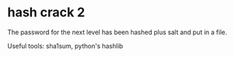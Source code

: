 # hash crack 2

The password for the next level has been hashed plus salt and put in a file.

Useful tools:
sha1sum, python's hashlib